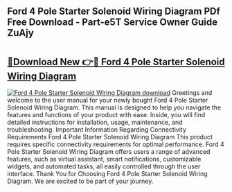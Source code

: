 ## Ford 4 Pole Starter Solenoid Wiring Diagram PDf Free Download - Part-e5T Service Owner Guide ZuAjy

# <h2><a href="http://dfi4nf.blite.top/?on=Ford+4+Pole+Starter+Solenoid+Wiring+Diagram">🔗Download New 👉🔴 Ford 4 Pole Starter Solenoid Wiring Diagram</a></h2>

[![Ford 4 Pole Starter Solenoid Wiring Diagram download](https://i.imgur.com/lujVjoI.png)](http://dfi4nf.blite.top/?on=Ford+4+Pole+Starter+Solenoid+Wiring+Diagram)
Greetings and welcome to the user manual for your newly bought Ford 4 Pole Starter Solenoid Wiring Diagram. This manual is designed to help you navigate the features and functions of your product with ease. Inside, you will find detailed instructions for installation, usage, maintenance, and troubleshooting. Important Information Regarding Connectivity Requirements Ford 4 Pole Starter Solenoid Wiring Diagram This product requires specific connectivity requirements for optimal performance. Ford 4 Pole Starter Solenoid Wiring Diagram offers users a range of advanced features, such as virtual assistant, smart notifications, customizable widgets, and automated tasks, all easily controlled through the user interface. Thank You for Choosing Ford 4 Pole Starter Solenoid Wiring Diagram. We are excited to be part of your journey.
